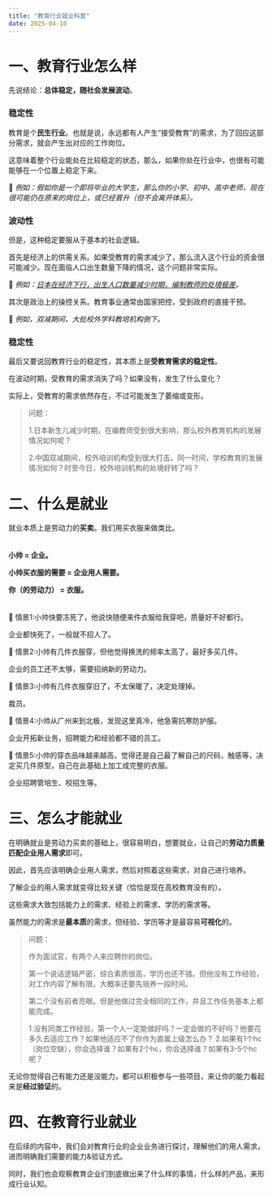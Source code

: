 ```yaml
---
title: "教育行业就业科普"
date: 2025-04-10
---
```


# 一、教育行业怎么样

先说结论：**总体稳定，随社会发展波动**。

### 稳定性

教育是个**民生行业**。也就是说，永远都有人产生“接受教育”的需求，为了回应这部分需求，就会产生出对应的工作岗位。

这意味着整个行业能处在比较稳定的状态，那么，如果你处在行业中，也很有可能能够在一个位置上稳定下来。

🔸 *例如：假如你是一个即将毕业的大学生，那么你的小学、初中、高中老师，现在很可能仍在原来的岗位上，或已经晋升（但不会离开体系）。*

### 波动性

但是，这种稳定要服从于基本的社会逻辑。

首先是经济上的供需关系。如果受教育的需求减少了，那么流入这个行业的资金很可能减少。现在面临人口出生数量下降的情况，这个问题非常实际。

🔸 *例如：[日本在经济下行，出生人口数量减少时期，编制教师的处境极差](https://b23.tv/cd8FINV)。*

其次是政治上的操控关系。教育事业通常由国家把控，受到政府的直接干预。

🔸 *例如，双减期间，大批校外学科教培机构倒下。*

### 稳定性

最后又要说回教育行业的稳定性，其本质上是**受教育需求的稳定性**。

在波动时期，受教育的需求消失了吗？如果没有，发生了什么变化？

实际上，受教育的需求依然存在，不过可能发生了萎缩或变形。

> 问题：
> 
> 1.日本新生儿减少时期，在编教师受到很大影响，那么校外教育机构的发展情况如何呢？
> 
> 2.中国双减期间，校外培训机构受到很大打击。同一时间，学校教育的发展情况如何？时至今日，校外培训机构的处境好转了吗？


# 二、什么是就业

就业本质上是劳动力的**买卖**。我们用买衣服来做类比。
<br><br><br>
**小帅 = 企业。**

**小帅买衣服的需要 = 企业用人需要。**

**你（的劳动力） = 衣服。**
<br><br><br>
🔸 情景1:小帅快要冻死了，他说快随便来件衣服给我穿吧，质量好不好都行。

企业都快死了，一般就不招人了。

🔸 情景2:小帅有几件衣服穿，但他觉得换洗的频率太高了，最好多买几件。

企业的员工还不太够，需要招纳新的劳动力。

🔸 情景3:小帅有几件衣服穿旧了，不太保暖了，决定处理掉。

裁员。

🔸 情景4:小帅从广州来到北极，发现这里真冷，他急需抗寒防护服。

企业开拓新业务，招聘能力和经验都不错的员工。

🔸 情景5:小帅的穿衣品味越来越高，觉得还是自己最了解自己的尺码，触感等，决定买几件原型，自己在此基础上加工成完整的衣服。

企业招聘管培生、校招生等。

# 三、怎么才能就业

在明确就业是劳动力买卖的基础上，很容易明白，想要就业，让自己的**劳动力质量匹配企业用人需求**即可。

因此，首先应该明确企业用人需求，然后对照着这些需求，对自己进行培养。

了解企业的用人需求就变得比较关键（恰恰是现在高校教育没有的）。

这些需求大致包括能力上的需求、经验上的需求、学历的需求等。

虽然能力的需求是**最本质**的需求，但经验、学历等才是最容易**可视化**的。

> 问题：
>
> 作为面试官，有两个人来应聘你的岗位。
>
> 第一个说话逻辑严密，综合素质很高，学历也还不错。但他没有工作经验，对工作内容了解有限，大概率还要先培养一段时间。
>
> 第二个没有前者亮眼。但是他做过完全相同的工作，并且工作任务基本上都能完成。
>
> 1.没有同类工作经验，第一个人一定能做好吗？一定会做的不好吗？他要花多久去适应工作？如果他适应不了你作为直属上级怎么办？
> 2.如果有1个hc（岗位空缺），你会选择谁？如果有2个hc，你会选择谁？如果有3-5个hc呢？


无论你觉得自己有能力还是没能力，都可以积极参与一些项目，来让你的能力看起来是**经过验证**的。

# 四、在教育行业就业

在后续的内容中，我们会对教育行业的企业业务进行探讨，理解他们的用人需求，进而明确我们需要的能力&验证方式。

同时，我们也会观察教育企业们到底做出来了什么样的事情，什么样的产品，来形成行业认知。
